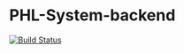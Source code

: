 # PHL-System-backend
[![Build Status](https://travis-ci.org/8-god-cross-sea/PHL-System-backend.svg?branch=master)](https://travis-ci.org/8-god-cross-sea/PHL-System-backend)
